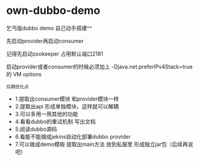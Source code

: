 # own-dubbo-demo
乞丐版dubbo demo 自己动手搭建^^

先启动provider再启动consumer

记得先启动zookeeper 占用默认端口2181

启动provider或者consumer的时候必须加上 -Djava.net.preferIPv4Stack=true 的 VM options



```后期优化点```
<ul>
  <li>1.提取出consumer模块 和provider模块一样</li>
<li>2.提取出api 形成单独模块，这样就可以解耦</li>
<li>3.可以多用一用其他的功能</li>
<li>4.看看dubbo的重试机制 写出文档</li>
<li>5.阅读dubbo源码</li>
<li>6.看能不能搞成jekins自动化部署dubbo provider</li>
<li>7.可以做成demo模板 提取出main方法 放到私服里 形成独立jar包（后续再说吧）</li>
</ul>
